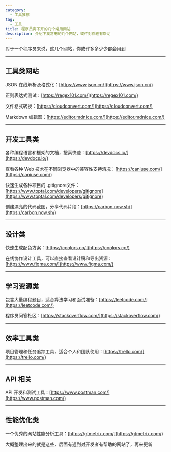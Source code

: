 ```yaml
---
category:
  - 工具推荐
tag:
  - 工具
title: 程序员离不开的几个常用网站
description: 介绍下我常用的几个网站，或许对你也有帮助
---
```


对于一个程序员来说，这几个网站，你或许多多少少都会用到

---

## 工具类网站

JSON 在线解析及格式化：[https://www.json.cn/](https://www.json.cn/)

正则表达式测试：[https://regex101.com/](https://regex101.com/)

文件格式转换：[https://cloudconvert.com/](https://cloudconvert.com/)

Markdown 编辑器：[https://editor.mdnice.com/](https://editor.mdnice.com/)

---

## 开发工具类

各种编程语言和框架的文档，搜索快速：[https://devdocs.io/](https://devdocs.io/)

查看各种 Web 技术在不同浏览器中的兼容性支持清况：[https://caniuse.com/](https://caniuse.com/)

快速生成各种项目的 .gitignore文件：[https://www.toptal.com/developers/gitignore](https://www.toptal.com/developers/gitignore)

创建漂亮的代码截图，分享代码片段：[https://carbon.now.sh/](https://carbon.now.sh/)

---

## 设计类

快速生成配色方案：[https://coolors.co/](https://coolors.co/)

在线协作设计工具，可以直接查看设计稿和导出资源：[https://www.figma.com/](https://www.figma.com/)

---

## 学习资源类

包含大量编程题目，适合算法学习和面试准备：[https://leetcode.com/](https://leetcode.com/)

程序员问答社区：[https://stackoverflow.com/](https://stackoverflow.com/)

---

## 效率工具类

项目管理和任务追踪工具，适合个人和团队使用：[https://trello.com/](https://trello.com/)

---

## API 相关

API 开发和测试工具：[https://www.postman.com/](https://www.postman.com/)

---

## 性能优化类

一个优秀的网站性能分析工具：[https://gtmetrix.com/](https://gtmetrix.com/)

大概整理出来的就是这些，后面有遇到对开发者有帮助的网站了，再来更新